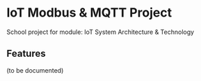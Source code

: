 # IoT Modbus & MQTT Project
School project for module: IoT System Architecture & Technology

## Features
(to be documented)

